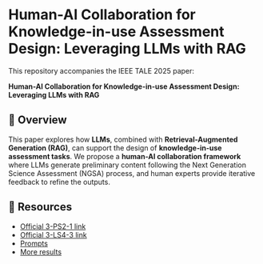 # Human-AI Collaboration for Knowledge-in-use Assessment Design: Leveraging LLMs with RAG

This repository accompanies the IEEE TALE 2025 paper:

**Human-AI Collaboration for Knowledge-in-use Assessment Design: Leveraging LLMs with RAG**  

## 📖 Overview
This paper explores how **LLMs**, combined with **Retrieval-Augmented Generation (RAG)**, can support the design of **knowledge-in-use assessment tasks**. We propose a **human-AI collaboration framework** where LLMs generate preliminary content following the Next Generation Science Assessment (NGSA) process, and human experts provide iterative feedback to refine the outputs.  

## 📂 Resources
- [Official 3-PS2-1 link](https://www.nextgenscience.org/pe/3-ps2-1-motion-and-stability-forces-and-interactions)
- [Official 3-LS4-3 link](https://www.nextgenscience.org/pe/3-ls4-3-biological-evolution-unity-and-diversity)
- [Prompts](https://docs.google.com/document/d/e/2PACX-1vTkL5niBgKeO-Dw2pd0YUfYL7bSHVXntcWtT2BWicq3UGxRk6kLUBrJk7RIkJpcPK4PX1u1onYnd8eM/pub)
- [More results](https://docs.google.com/document/d/e/2PACX-1vQQbWCMbgTnMQvSIhTJ6N11_yVne16Y3IPgMcSyi0YkUDrwlrXO-M6Q2bvKqse2rBXd3Ek-lJe8VKoK/pub)
